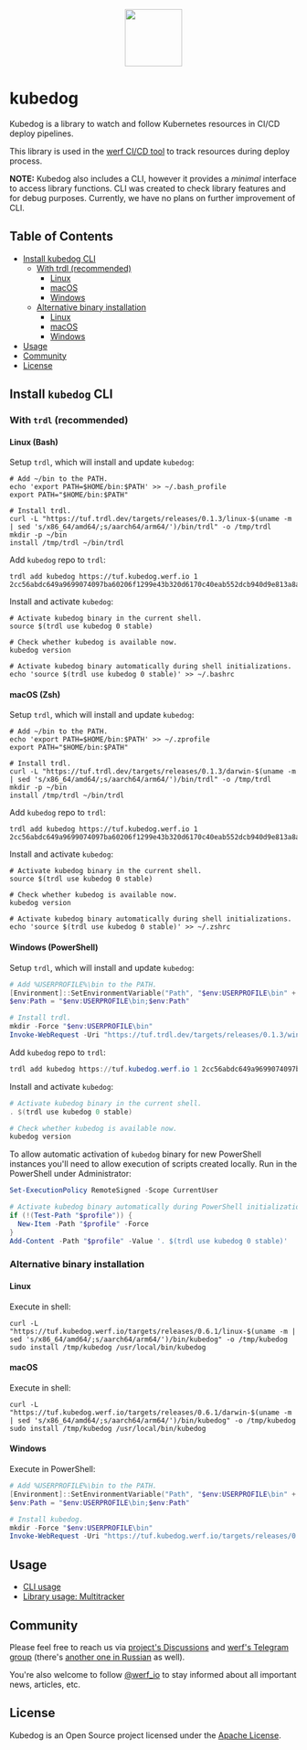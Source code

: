 <p align="center">
  <img src="doc/kubedog-logo.svg?sanitize=true" style="max-height:100%;" height="100">
</p>

# kubedog

Kubedog is a library to watch and follow Kubernetes resources in CI/CD deploy pipelines.

This library is used in the [werf CI/CD tool](https://github.com/werf/werf) to track resources during deploy process.

**NOTE:** Kubedog also includes a CLI, however it provides a *minimal* interface to access library functions. CLI was created to check library features and for debug purposes. Currently, we have no plans on further improvement of CLI.

## Table of Contents
- [Install kubedog CLI](#install-kubedog-cli)
   * [With trdl (recommended)](#with-trdl-recommended) 
     - [Linux](#linux-bash)
     - [macOS](#macos-zsh)
     - [Windows](#windows-powershell)
   * [Alternative binary installation](#alternative-binary-installation)
     - [Linux](#linux)
     - [macOS](#macos)
     - [Windows](#windows)
- [Usage](#usage)
- [Community](#community)
- [License](#license)

## Install `kubedog` CLI

### With `trdl` (recommended)

#### Linux (Bash)

Setup `trdl`, which will install and update `kubedog`:
```shell
# Add ~/bin to the PATH.
echo 'export PATH=$HOME/bin:$PATH' >> ~/.bash_profile
export PATH="$HOME/bin:$PATH"

# Install trdl.
curl -L "https://tuf.trdl.dev/targets/releases/0.1.3/linux-$(uname -m | sed 's/x86_64/amd64/;s/aarch64/arm64/')/bin/trdl" -o /tmp/trdl
mkdir -p ~/bin
install /tmp/trdl ~/bin/trdl
```

Add `kubedog` repo to `trdl`:
```shell
trdl add kubedog https://tuf.kubedog.werf.io 1 2cc56abdc649a9699074097ba60206f1299e43b320d6170c40eab552dcb940d9e813a8abf5893ff391d71f0a84b39111ffa6403a3e038b81634a40d29674a531
```

Install and activate `kubedog`:
```shell
# Activate kubedog binary in the current shell.
source $(trdl use kubedog 0 stable)

# Check whether kubedog is available now.
kubedog version

# Activate kubedog binary automatically during shell initializations.
echo 'source $(trdl use kubedog 0 stable)' >> ~/.bashrc
```

#### macOS (Zsh)

Setup `trdl`, which will install and update `kubedog`:
```shell
# Add ~/bin to the PATH.
echo 'export PATH=$HOME/bin:$PATH' >> ~/.zprofile
export PATH="$HOME/bin:$PATH"

# Install trdl.
curl -L "https://tuf.trdl.dev/targets/releases/0.1.3/darwin-$(uname -m | sed 's/x86_64/amd64/;s/aarch64/arm64/')/bin/trdl" -o /tmp/trdl
mkdir -p ~/bin
install /tmp/trdl ~/bin/trdl
```

Add `kubedog` repo to `trdl`:
```shell
trdl add kubedog https://tuf.kubedog.werf.io 1 2cc56abdc649a9699074097ba60206f1299e43b320d6170c40eab552dcb940d9e813a8abf5893ff391d71f0a84b39111ffa6403a3e038b81634a40d29674a531
```

Install and activate `kubedog`:
```shell
# Activate kubedog binary in the current shell.
source $(trdl use kubedog 0 stable)

# Check whether kubedog is available now.
kubedog version

# Activate kubedog binary automatically during shell initializations.
echo 'source $(trdl use kubedog 0 stable)' >> ~/.zshrc
```

#### Windows (PowerShell)

Setup `trdl`, which will install and update `kubedog`:
```powershell
# Add %USERPROFILE%\bin to the PATH.
[Environment]::SetEnvironmentVariable("Path", "$env:USERPROFILE\bin" + [Environment]::GetEnvironmentVariable("Path", "User"), "User")
$env:Path = "$env:USERPROFILE\bin;$env:Path"

# Install trdl.
mkdir -Force "$env:USERPROFILE\bin"
Invoke-WebRequest -Uri "https://tuf.trdl.dev/targets/releases/0.1.3/windows-amd64/bin/trdl.exe" -OutFile "$env:USERPROFILE\bin\trdl.exe"
```

Add `kubedog` repo to `trdl`:
```powershell
trdl add kubedog https://tuf.kubedog.werf.io 1 2cc56abdc649a9699074097ba60206f1299e43b320d6170c40eab552dcb940d9e813a8abf5893ff391d71f0a84b39111ffa6403a3e038b81634a40d29674a531
```

Install and activate `kubedog`:
```powershell
# Activate kubedog binary in the current shell.
. $(trdl use kubedog 0 stable)

# Check whether kubedog is available now.
kubedog version
```

To allow automatic activation of `kubedog` binary for new PowerShell instances you'll need to allow execution of scripts created locally. Run in the PowerShell under Administrator:
```powershell
Set-ExecutionPolicy RemoteSigned -Scope CurrentUser

# Activate kubedog binary automatically during PowerShell initializations.
if (!(Test-Path "$profile")) {
  New-Item -Path "$profile" -Force
}
Add-Content -Path "$profile" -Value '. $(trdl use kubedog 0 stable)'
```

### Alternative binary installation

#### Linux

Execute in shell:
```shell
curl -L "https://tuf.kubedog.werf.io/targets/releases/0.6.1/linux-$(uname -m | sed 's/x86_64/amd64/;s/aarch64/arm64/')/bin/kubedog" -o /tmp/kubedog
sudo install /tmp/kubedog /usr/local/bin/kubedog
```

#### macOS

Execute in shell:
```shell
curl -L "https://tuf.kubedog.werf.io/targets/releases/0.6.1/darwin-$(uname -m | sed 's/x86_64/amd64/;s/aarch64/arm64/')/bin/kubedog" -o /tmp/kubedog
sudo install /tmp/kubedog /usr/local/bin/kubedog
```

#### Windows

Execute in PowerShell:
```powershell
# Add %USERPROFILE%\bin to the PATH.
[Environment]::SetEnvironmentVariable("Path", "$env:USERPROFILE\bin" + [Environment]::GetEnvironmentVariable("Path", "User"), "User")
$env:Path = "$env:USERPROFILE\bin;$env:Path"

# Install kubedog.
mkdir -Force "$env:USERPROFILE\bin"
Invoke-WebRequest -Uri "https://tuf.kubedog.werf.io/targets/releases/0.6.1/windows-amd64/bin/kubedog.exe" -OutFile "$env:USERPROFILE\bin\kubedog.exe"
```

## Usage

* [CLI usage](doc/usage.md#cli-usage)
* [Library usage: Multitracker](doc/usage.md#Multitracker)

## Community

Please feel free to reach us via [project's Discussions](https://github.com/werf/kubedog/discussions) and [werf's Telegram group](https://t.me/werf_io) (there's [another one in Russian](https://t.me/werf_ru) as well).

You're also welcome to follow [@werf_io](https://twitter.com/werf_io) to stay informed about all important news, articles, etc.

## License

Kubedog is an Open Source project licensed under the [Apache License](https://www.apache.org/licenses/LICENSE-2.0).
